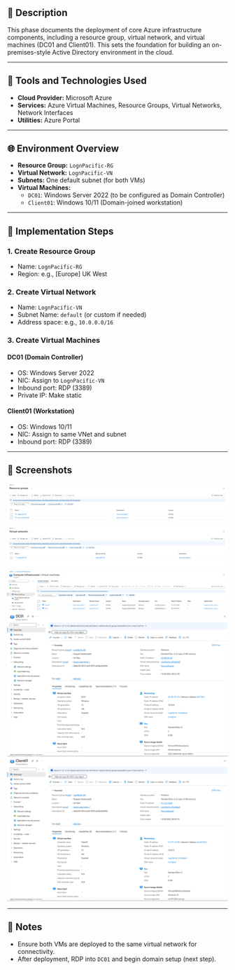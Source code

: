 ## 📘 Description
This phase documents the deployment of core Azure infrastructure components, including a resource group, virtual network, and virtual machines (DC01 and Client01). This sets the foundation for building an on-premises-style Active Directory environment in the cloud.

---

## 🧰 Tools and Technologies Used
- **Cloud Provider:** Microsoft Azure
- **Services:** Azure Virtual Machines, Resource Groups, Virtual Networks, Network Interfaces
- **Utilities:** Azure Portal

---

## 🌐 Environment Overview
- **Resource Group:** `LognPacific-RG`
- **Virtual Network:** `LognPacific-VN`
- **Subnets:** One default subnet (for both VMs)
- **Virtual Machines:**
  - `DC01`: Windows Server 2022 (to be configured as Domain Controller)
  - `Client01`: Windows 10/11 (Domain-joined workstation)

---

## 🚀 Implementation Steps
### 1. Create Resource Group
- Name: `LognPacific-RG`
- Region: e.g., [Europe] UK West

### 2. Create Virtual Network
- Name: `LognPacific-VN`
- Subnet Name: `default` (or custom if needed)
- Address space: e.g., `10.0.0.0/16`

### 3. Create Virtual Machines
#### DC01 (Domain Controller)
- OS: Windows Server 2022
- NIC: Assign to `LognPacific-VN`
- Inbound port: RDP (3389)
- Private IP: Make static

#### Client01 (Workstation)
- OS: Windows 10/11
- NIC: Assign to same VNet and subnet
- Inbound port: RDP (3389)

---

## 📸 Screenshots
![Resource Group and VNet](./screenshots/01-azure/screenshots/rg-overview.png)
![Resource Group and VNet](./screenshots/01-azure/screenshots/vn-overview.png)
![VM Overview](./screenshots/01-azure/screenshots/vm-overview.png)
![DC01 Configuration](./screenshots/01-azure/screenshots/dc01-configuration.png)
![Client01 Configuration](./screenshots/01-azure/screenshots/client01-configuration.png)

---


## 📌 Notes
- Ensure both VMs are deployed to the same virtual network for connectivity.
- After deployment, RDP into `DC01` and begin domain setup (next step).